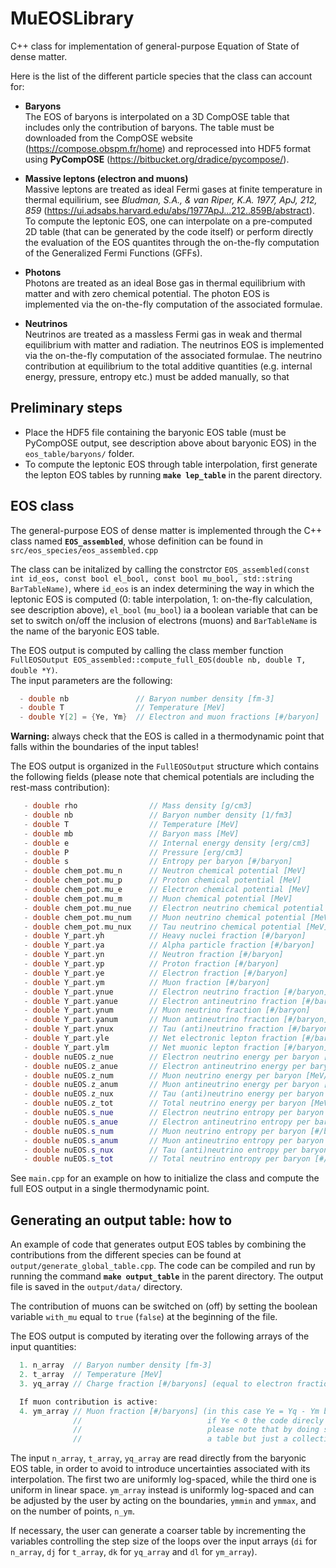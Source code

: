 # MuEOSLibrary

C++ class for implementation of general-purpose Equation of State of dense matter.

Here is the list of the different particle species that the class can account for:
  - **Baryons**<br>
  The EOS of baryons is interpolated on a 3D CompOSE table that includes only the contribution of baryons. The table must be downloaded from the CompOSE website (https://compose.obspm.fr/home) and reprocessed into HDF5 format using **PyCompOSE** (https://bitbucket.org/dradice/pycompose/).<br>
  
  - **Massive leptons (electron and muons)**<br>
  Massive leptons are treated as ideal Fermi gases at finite temperature in thermal equilirium, see *Bludman, S.A., & van Riper, K.A. 1977, ApJ, 212, 859* (https://ui.adsabs.harvard.edu/abs/1977ApJ...212..859B/abstract). To compute the leptonic EOS, one can interpolate on a pre-computed 2D table (that can be generated by the code itself) or perform directly the evaluation of the EOS quantites through the on-the-fly computation of the Generalized Fermi Functions (GFFs).

  - **Photons**<br>
  Photons are treated as an ideal Bose gas in thermal equilibrium with matter and with zero chemical potential. The photon EOS is implemented via the on-the-fly computation of the associated formulae.

  - **Neutrinos**<br>
  Neutrinos are treated as a massless Fermi gas in weak and thermal equilibrium with matter and radiation. The neutrinos EOS is implemented via the on-the-fly computation of the associated formulae. The neutrino contribution at equilibrium to the total additive quantities (e.g. internal energy, pressure, entropy etc.) must be added manually, so that 

## Preliminary steps
  - Place the HDF5 file containing the baryonic EOS table (must be PyCompOSE output, see description above about baryonic EOS) in the `eos_table/baryons/`  folder.
  - To compute the leptonic EOS through table interpolation, first generate the lepton EOS tables by running **`make lep_table`** in the parent directory.

## EOS class 
The general-purpose EOS of dense matter is implemented through the C++ class named **`EOS_assembled`**, whose definition can be found in `src/eos_species/eos_assembled.cpp`

The class can be initalized by calling the constrctor `EOS_assembled(const int id_eos, const bool el_bool, const bool mu_bool, std::string BarTableName)`, where `id_eos` is an index determining the way in which the leptonic EOS is computed (0: table interpolation, 1: on-the-fly calculation, see description above), `el_bool` (`mu_bool`) ia a boolean variable that can be set to switch on/off the inclusion of electrons (muons) and `BarTableName` is the name of the baryonic EOS table.

The EOS output is computed by calling the class member function `FullEOSOutput EOS_assembled::compute_full_EOS(double nb, double T, double *Y)`.<br>
The input parameters are the following:
```c++
  - double nb               // Baryon number density [fm-3]
  - double T                // Temperature [MeV]
  - double Y[2] = {Ye, Ym}  // Electron and muon fractions [#/baryon]
```

**Warning:** always check that the EOS is called in a thermodynamic point that falls within the boundaries of the input tables!

The EOS output is organized in the `FullEOSOutput` structure which contains the following fields (please note that chemical potentials are including the rest-mass contribution):
```c++
   - double rho                // Mass density [g/cm3]
   - double nb                 // Baryon number density [1/fm3]
   - double T                  // Temperature [MeV]
   - double mb                 // Baryon mass [MeV]
   - double e                  // Internal energy density [erg/cm3]
   - double P                  // Pressure [erg/cm3]
   - double s                  // Entropy per baryon [#/baryon]
   - double chem_pot.mu_n      // Neutron chemical potential [MeV]
   - double chem_pot.mu_p      // Proton chemical potential [MeV]
   - double chem_pot.mu_e      // Electron chemical potential [MeV]
   - double chem_pot.mu_m      // Muon chemical potential [MeV]
   - double chem_pot.mu_nue    // Electron neutrino chemical potential [MeV] 
   - double chem_pot.mu_num    // Muon neutrino chemical potential [MeV]
   - double chem_pot.mu_nux    // Tau neutrino chemical potential [MeV]
   - double Y_part.yh          // Heavy nuclei fraction [#/baryon]
   - double Y_part.ya          // Alpha particle fraction [#/baryon]
   - double Y_part.yn          // Neutron fraction [#/baryon]
   - double Y_part.yp          // Proton fraction [#/baryon]
   - double Y_part.ye          // Electron fraction [#/baryon]
   - double Y_part.ym          // Muon fraction [#/baryon]
   - double Y_part.ynue        // Electron neutrino fraction [#/baryon]
   - double Y_part.yanue       // Electron antineutrino fraction [#/baryon]
   - double Y_part.ynum        // Muon neutrino fraction [#/baryon]
   - double Y_part.yanum       // Muon antineutrino fraction [#/baryon]
   - double Y_part.ynux        // Tau (anti)neutrino fraction [#/baryon]
   - double Y_part.yle         // Net electronic lepton fraction [#/baryons] (yle = ye + ynue - yanue)
   - double Y_part.ylm         // Net muonic lepton fraction [#/baryon] (ylm = ym + ynum - yanum)
   - double nuEOS.z_nue        // Electron neutrino energy per baryon [MeV/baryon]
   - double nuEOS.z_anue       // Electron antineutrino energy per baryon [MeV/baryon]
   - double nuEOS.z_num        // Muon neutrino energy per baryon [MeV/baryon]
   - double nuEOS.z_anum       // Muon antineutrino energy per baryon [MeV/baryon]
   - double nuEOS.z_nux        // Tau (anti)neutrino energy per baryon [MeV/baryon]
   - double nuEOS.z_tot        // Total neutrino energy per baryon [MeV/baryon]
   - double nuEOS.s_nue        // Electron neutrino entropy per baryon [#/baryon]
   - double nuEOS.s_anue       // Electron antineutrino entropy per baryon [#/baryon]
   - double nuEOS.s_num        // Muon neutrino entropy per baryon [#/baryon]
   - double nuEOS.s_anum       // Muon antineutrino entropy per baryon [#/baryon]
   - double nuEOS.s_nux        // Tau (anti)neutrino entropy per baryon [#/baryon]
   - double nuEOS.s_tot        // Total neutrino entropy per baryon [#/baryon]
```

See `main.cpp` for an example on how to initialize the class and compute the full EOS output in a single thermodynamic point.

## Generating an output table: how to
An example of code that generates output EOS tables by combining the contributions from the different species can be found at `output/generate_global_table.cpp`. The code can be compiled and run by running the command **`make output_table`** in the parent directory. The output file is saved in the `output/data/` directory. 

The contribution of muons can be switched on (off) by setting the boolean variable `with_mu` equal to `true` (`false`) at the beginning of the file.

The EOS output is computed by iterating over the following arrays of the input quantities:
```c++
  1. n_array  // Baryon number density [fm-3]
  2. t_array  // Temperature [MeV]
  3. yq_array // Charge fraction [#/baryons] (equal to electron fraction, Ye, if muons are not included)

  If muon contribution is active:
  4. ym_array // Muon fraction [#/baryons] (in this case Ye = Yq - Ym because of charge neutrality,
              //                            if Ye < 0 the code direcly jumps to the following iterartion,
              //                            please note that by doing so the output will not be precisely
              //                            a table but just a collection of output EOS points)
```

The input `n_array`, `t_array`, `yq_array` are read directly from the baryonic EOS table, in order to avoid to introduce uncertainties associated with its interpolation. The first two are uniformly log-spaced, while the third one is uniform in linear space. `ym_array` instead is uniformly log-spaced and can be adjusted by the user by acting on the boundaries, `ymmin` and `ymmax`, and on the number of points, `n_ym`.

If necessary, the user can generate a coarser table by incrementing the variables controlling the step size of the loops over the input arrays (`di` for `n_array`, `dj` for `t_array`, `dk` for `yq_array` and `dl` for `ym_array`). 
